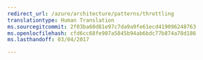 ```yaml
---
redirect_url: /azure/architecture/patterns/throttling
translationtype: Human Translation
ms.sourcegitcommit: 2f03ba60d81e97c7da9a9fe61ecd419096248763
ms.openlocfilehash: cfd6cc68fe907a5845b94ab6bdc77b874a78d186
ms.lasthandoff: 03/04/2017

---
```


